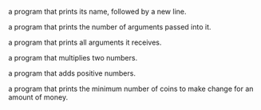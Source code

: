 a program that prints its name, followed by a new line.

a program that prints the number of arguments passed into it.

a program that prints all arguments it receives.

a program that multiplies two numbers.

a program that adds positive numbers.

a program that prints the minimum number of coins to make change for an amount of money.
